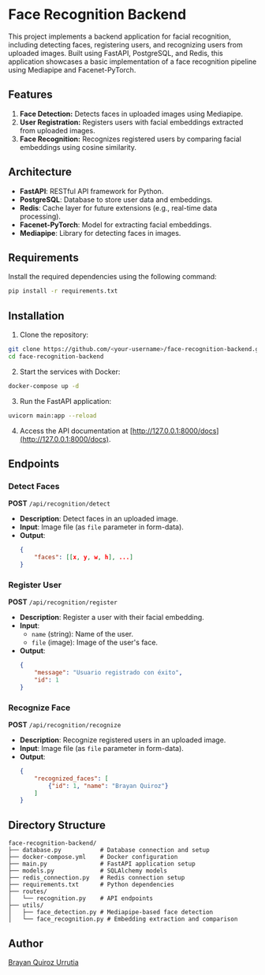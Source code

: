 # Face Recognition Backend

This project implements a backend application for facial recognition, including detecting faces, registering users, and recognizing users from uploaded images. Built using FastAPI, PostgreSQL, and Redis, this application showcases a basic implementation of a face recognition pipeline using Mediapipe and Facenet-PyTorch.

## Features

1. **Face Detection:** Detects faces in uploaded images using Mediapipe.
2. **User Registration:** Registers users with facial embeddings extracted from uploaded images.
3. **Face Recognition:** Recognizes registered users by comparing facial embeddings using cosine similarity.

## Architecture

- **FastAPI**: RESTful API framework for Python.
- **PostgreSQL**: Database to store user data and embeddings.
- **Redis**: Cache layer for future extensions (e.g., real-time data processing).
- **Facenet-PyTorch**: Model for extracting facial embeddings.
- **Mediapipe**: Library for detecting faces in images.

## Requirements

Install the required dependencies using the following command:

```bash
pip install -r requirements.txt
```

## Installation

1. Clone the repository:

```bash
git clone https://github.com/<your-username>/face-recognition-backend.git
cd face-recognition-backend
```

2. Start the services with Docker:

```bash
docker-compose up -d
```

3. Run the FastAPI application:

```bash
uvicorn main:app --reload
```

4. Access the API documentation at [http://127.0.0.1:8000/docs](http://127.0.0.1:8000/docs).

## Endpoints

### Detect Faces
**POST** `/api/recognition/detect`

- **Description**: Detect faces in an uploaded image.
- **Input**: Image file (as `file` parameter in form-data).
- **Output**:
  ```json
  {
      "faces": [[x, y, w, h], ...]
  }
  ```

### Register User
**POST** `/api/recognition/register`

- **Description**: Register a user with their facial embedding.
- **Input**:
  - `name` (string): Name of the user.
  - `file` (image): Image of the user's face.
- **Output**:
  ```json
  {
      "message": "Usuario registrado con éxito",
      "id": 1
  }
  ```

### Recognize Face
**POST** `/api/recognition/recognize`

- **Description**: Recognize registered users in an uploaded image.
- **Input**: Image file (as `file` parameter in form-data).
- **Output**:
  ```json
  {
      "recognized_faces": [
          {"id": 1, "name": "Brayan Quiroz"}
      ]
  }
  ```

## Directory Structure

```
face-recognition-backend/
├── database.py           # Database connection and setup
├── docker-compose.yml    # Docker configuration
├── main.py               # FastAPI application setup
├── models.py             # SQLAlchemy models
├── redis_connection.py   # Redis connection setup
├── requirements.txt      # Python dependencies
├── routes/
│   └── recognition.py    # API endpoints
├── utils/
│   ├── face_detection.py # Mediapipe-based face detection
│   └── face_recognition.py # Embedding extraction and comparison
```

## Author

[Brayan Quiroz Urrutia](https://github.com/<your-username>)

